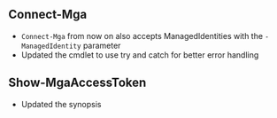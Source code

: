 ## Connect-Mga
- `Connect-Mga` from now on also accepts ManagedIdentities with the `-ManagedIdentity` parameter
- Updated the cmdlet to use try and catch for better error handling

## Show-MgaAccessToken
- Updated the synopsis